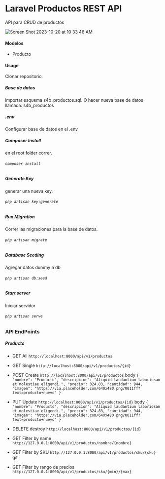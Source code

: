 # Laravel Productos REST API
API para CRUD de productos

![Screen Shot 2023-10-20 at 10 33 46 AM](https://github.com/emasdev/productos-api-demo/assets/13182632/0acd8605-cd16-4502-a6ef-5fbd4b48a382)


#### Modelos
* Producto

#### Usage
Clonar repositorio.

##### Base de datos
importar esquema s4b_productos.sql. O hacer nueva base de datos llamada: s4b_productos
##### .env
Configurar base de datos en el .env
##### Composer Install
en el root folder correr.
###### `composer install`
##### Generate Key
generar una nueva key.
###### `php artisan key:generate`
##### Run Migration
Correr las migraciones para la base de datos.
###### `php artisan migrate`
##### Database Seeding
Agregar datos dummy a db
###### `php artisan db:seed`
##### Start server
Iniciar servidor
###### `php artisan serve`

### API EndPoints

##### Producto
* GET All `http://localhost:8000/api/v1/productos`

* GET Single `http://localhost:8000/api/v1/productos/{id}`

* POST Create `http://localhost:8000/api/v1/productos` body `{
        "nombre": "Producto",
        "descripcion": "Aliquid laudantium laboriosam et molestiae eligendi.",
        "precio": 324.83,
        "cantidad": 944,
        "imagen": "https://via.placeholder.com/640x480.png/0011ff?text=producto+nuevo"
}`
* PUT Update `http://localhost:8000/api/v1/productos/{id}` body `{
        "nombre": "Producto",
        "descripcion": "Aliquid laudantium laboriosam et molestiae eligendi.",
        "precio": 324.83,
        "cantidad": 944,
        "imagen": "https://via.placeholder.com/640x480.png/0011ff?text=producto+nuevo"
}`

* DELETE destroy `http://localhost:8000/api/v1/productos/{id}`

* GET Filter by name `http://127.0.0.1:8000/api/v1/productos/nombre/{nombre}`

* GET Filter by SKU `http://127.0.0.1:8000/api/v1/productos/sku/{sku}`
git 
* GET Filter by rango de precios `http://127.0.0.1:8000/api/v1/productos/sku/{min}/{max}`
